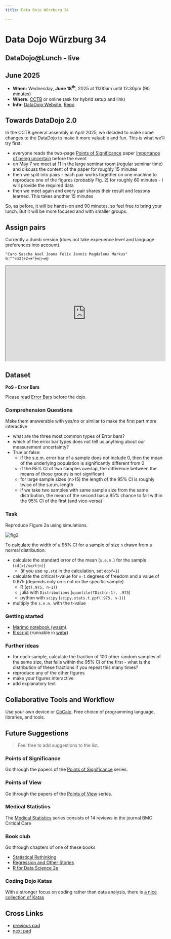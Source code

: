 ```yaml
---
title: Data Dojo Würzburg 34

---
```


# Data Dojo Würzburg 34

## DataDojo@Lunch - live

## June 2025
 - **When:** Wednesday, **June 18<sup>th</sup>**, 2025 at 11:00am until 12:30pm (90 minutes) 
 - **Where:** [CCTB](https://www.google.de/maps/place/Center+for+Computational+and+Theoretical+Biology+(CCTB),+University+of+W%C3%BCrzburg/@49.7850742,9.9723819,19z/data=!3m1!4b1!4m5!3m4!1s0x47a28fc802e5e8d9:0x6b62d2cbd2e6f094!8m2!3d49.7851122!4d9.9730135) or online (ask for hybrid setup and link)
 - **Info:** [DataDojo Website](https://ddojo.github.io/), [Repo](https://github.com/ddojo/ddojo.github.io)

## Towards DataDojo 2.0

In the CCTB general assembly in April 2025, we decided to make some changes to the DataDojo to  make it more valuable and fun.
This is what we'll try first:
- everyone reads the two-page [Points of Significance](https://www.nature.com/collections/qghhqm/pointsofsignificance) paper [Importance of being uncertain](https://www.nature.com/articles/nmeth.2613) before the event
- on May 7 we meet at 11 in the large seminar room (regular seminar time) and discuss the content of the paper for roughly 15 minutes
- then we split into pairs - each pair works together on one machine to reproduce one of the figures (probably Fig. 2) for roughly 60 minutes - I will provide the required data
- then we meet again and every pair shares their result and lessons learned. This takes another 15 minutes

So, as before, it will be hands-on and 90 minutes, so feel free to bring your lunch. But it will be more focused and with smaller groups.

## Assign pairs

Currently a dumb version (does not take experience level and language preferences into account).

```uiua
"Caro Sascha Axel Joana Felix Jannis Magdalena Markus"
⍉⬚""↯⊟2⌈÷2⊸⧻°⍆⊜□⊸≠@ 
```

<iframe
  src="https://uiua.org/embed?src=0_14_0-rc_3__"
  style="width:100%; height: 300px"
></iframe>

## Dataset

**PoS - Error Bars**

Please read [Error Bars](https://www.nature.com/articles/nmeth.2659) before the dojo.

### Comprehension Questions

Make them answerable with yes/no or similar to make the first part more interactive

- what are the three most common types of Error bars?
- which of the error bar types does not tell us anything about our measurement uncertainty?
- True or false:
    - if the s.e.m. error bar of a sample does not include 0, then the mean of the underlying population is significantly different from 0
    - if the 95% CI of two samples overlap, the difference between the means of those groups is not significant
    - for large sample sizes (n>15) the length of the 95% CI is roughly twice of the s.e.m. length
    - if we take two samples with same sample size from the same distribution, the mean of the second has a 95% chance to fall within the 95% CI of the first (and vice-versa)

### Task

Reproduce Figure 2a using simulations.

![fig2](https://media.springernature.com/full/springer-static/image/art%3A10.1038%2Fnmeth.2659/MediaObjects/41592_2013_Article_BFnmeth2659_Fig2_HTML.jpg?as=webp)

To calculate the width of a 95% CI for a sample of size `n` drawn from a normal distribution:
- calculate the standard error of the mean (`s.e.m.`) for the sample (`sd(x)/sqrt(n)`)
    - (if you use `np.std` in the calculation, set `ddof=1`)
- calculate the critical t-value for `n-1` degrees of freedom and a value of 0.975 (depends only on `n` not on the specific sample)
    - R (`qt(.975, n-1)`)
    - julia with `Distributions` (`quantile(TDist(n-1), .975`)
    - python with `scipy` (`scipy.stats.t.ppf(.975, n-1)`)
- multiply the `s.e.m.` with the t-value

### Getting started

- [Marimo notebook (wasm)](https://marimo.app/l/10z7rz)
- [R script](https://github.com/ddojo/ddojo.github.io/blob/main/sessions/33_PoS_uncertain/getting_started.R) (runnable in [webr](https://webr.r-wasm.org/latest/))

### Further ideas

- for each sample, calculate the fraction of 100 other random samples of the same size, that falls within the 95% CI of the first - what is the distribution of these fractions if you repeat this many times?
- reproduce any of the other figures
- make your figures interactive
- add explanatory text

## Collaborative Tools and Workflow

Use your own device or [CoCalc](https://cocalc.com).
Free choice of programming language, libraries, and tools.

## Future Suggestions
> Feel free to add suggestions to the list.

### Points of Significance

Go through the papers of the [Points of Significance](https://www.nature.com/collections/qghhqm/pointsofsignificance) series.

### Points of View

Go through the papers of the [Points of View](https://communities.springernature.com/posts/data-visualization-a-view-of-every-points-of-view-column) series.

### Medical Statistics

The [Medical Statistics](https://www.biomedcentral.com/collections/cc-medical) series consists of 14 reviews in the journal BMC Critical Care

### Book club

Go through chapters of one of these books

- [Statistical Rethinking](https://xcelab.net/rm/)
- [Regression and Other Stories](https://avehtari.github.io/ROS-Examples/)
- [R for Data Science 2e](https://r4ds.hadley.nz/)

### Coding Dojo Katas

With a stronger focus on coding rather than data analysis, there is [a nice collection of Katas](https://codingdojo.org/kata/)

## Cross Links
 - [previous pad](https://ddojo.github.io/pad_archive/33_datadojo)
 - [next pad](https://ddojo.github.io/pad_archive/35_datadojo)
